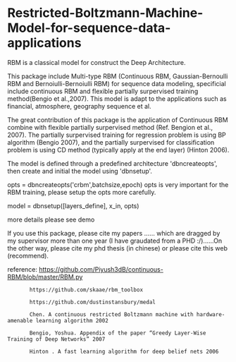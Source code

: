 # Restricted-Boltzmann-Machine-Model-for-sequence-data-applications
RBM is a classical model for construct the Deep Architecture.

This package include Multi-type RBM (Continuous RBM, Gaussian-Bernoulli RBM and Bernoiulli-Bernoiulli RBM) for sequence data modeling, specificial include continuous RBM and flexible partially surpervised training method(Bengio et al.,2007). This model is adapt to the applications such as financial, atmosphere, geography sequence et al. 

The great contribution of this package is the application of Continuous RBM combine with flexible partially surpervised method (Ref. Bengion et al., 2007). The partially surpervised training for regression problem is using BP algorithm (Bengio 2007), and the partially surpervised for classification problem is using CD method (typically apply at the end layer) (Hinton 2006). 

The model is defined through a predefined architecture 'dbncreateopts', then create and initial the model using 'dbnsetup'.

opts = dbncreateopts('crbm',batchsize,epoch)
opts is very important for the RBM training, please setup the opts more carefully.

model = dbnsetup([layers_define], x_in, opts)

more details please see demo

If you use this package, please cite my papers ...... which are dragged by my supervisor more than one year (I have graudated from a PHD :/)......On the other way, please cite my phd thesis (in chinese) or please cite this web (recommend). 

reference: https://github.com/Piyush3dB/continuous-RBM/blob/master/RBM.py

           https://github.com/skaae/rbm_toolbox
           
           https://github.com/dustinstansbury/medal
           
           Chen. A continuous restricted Boltzmann machine with hardware-amenable learning algorithm 2002
           
           Bengio, Yoshua. Appendix of the paper “Greedy Layer-Wise Training of Deep Networks” 2007
           
           Hinton . A fast learning algorithm for deep belief nets 2006
           
